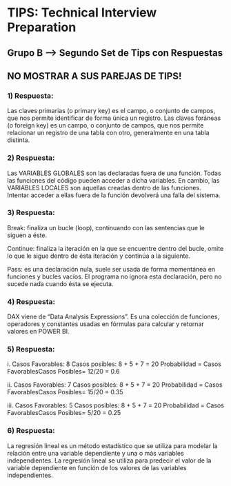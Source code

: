 <h1>TIPS: Technical Interview Preparation</h1>
<h2>Grupo B --&gt; Segundo Set de Tips con Respuestas</h2>
<h2>NO MOSTRAR A SUS PAREJAS DE TIPS!</h2>
<h3>1)  Respuesta:</h3>
<p>Las claves primarias (o primary key) es el campo, o conjunto de campos, que nos permite identificar de forma única un registro. Las claves foráneas (o foreign key) es un campo, o conjunto de campos, que nos permite relacionar un registro de una tabla con otro, generalmente en una tabla distinta. </p>
<h3>2)  Respuesta:</h3>
<p>Las VARIABLES GLOBALES son las declaradas fuera de una función. Todas las funciones del código pueden acceder a dicha variables. En cambio, las VARIABLES LOCALES son aquellas creadas dentro de las funciones. Intentar acceder a ellas fuera de la función devolverá una falla del sistema. </p>
<h3>3)  Respuesta:</h3>
<p>Break: finaliza un bucle (loop), continuando con las sentencias que le siguen a éste.</p>
<p>Continue: finaliza la iteración en la que se encuentre dentro del bucle, omite lo que le sigue dentro de ésta iteración y continúa a la siguiente.</p>
<p>Pass: es una declaración nula, suele ser usada de forma momentánea en funciones y bucles vacíos. El programa no ignora esta declaración, pero no sucede nada cuando ésta se ejecuta.</p>
<h3>4)  Respuesta:</h3>
<p>DAX viene de “Data Analysis Expressions”. Es una colección de funciones, operadores y constantes usadas en fórmulas para calcular y retornar valores en POWER BI. </p>
<h3>5)  Respuesta:</h3>
<p>i. Casos Favorables: 8
Casos posibles: 8 + 5 + 7 = 20
Probabilidad = Casos FavorablesCasos Posibles= 12/20 = 0.6 </p>

<p>ii. Casos Favorables: 7
Casos posibles: 8 + 5 + 7 = 20
Probabilidad = Casos FavorablesCasos Posibles= 15/20 = 0.35</p>

<p>iii. Casos Favorables: 5
Casos posibles: 8 + 5 + 7 = 20
Probabilidad = Casos FavorablesCasos Posibles= 5/20 = 0.25 </p>


<h3>6)  Respuesta:</h3>
<p>La regresión lineal es un método estadístico que se utiliza para modelar la relación entre una variable dependiente y una o más variables independientes. La regresión lineal se utiliza para predecir el valor de la variable dependiente en función de los valores de las variables independientes. </p>
